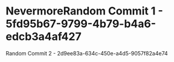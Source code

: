 # NevermoreRandom Commit 1 - 5fd95b67-9799-4b79-b4a6-edcb3a4af427
Random Commit 2 - 2d9ee83a-634c-450e-a4d5-9057f82a4e74
